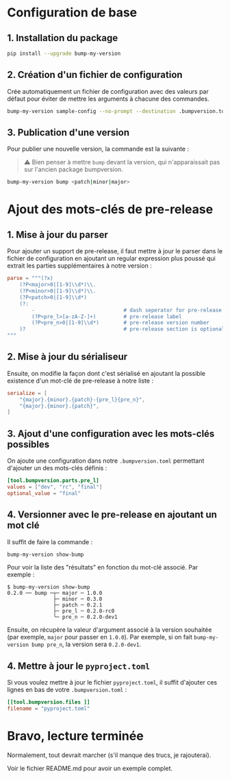# Configuration de base

## 1. Installation du package

```bash
pip install --upgrade bump-my-version
```

## 2. Création d'un fichier de configuration

Crée automatiquement un fichier de configuration avec des valeurs par défaut pour éviter de mettre les arguments
à chacune des commandes.

```bash
bump-my-version sample-config --no-prompt --destination .bumpversion.toml
```

## 3. Publication d'une version

Pour publier une nouvelle version, la commande est la suivante :

> ⚠️ Bien penser à mettre `bump` devant la version, qui n'apparaissait pas sur l'ancien package bumpversion.

```bash
bump-my-version bump <patch|minor|major>
```

# Ajout des mots-clés de pre-release

## 1. Mise à jour du parser

Pour ajouter un support de pre-release, il faut mettre à jour le parser dans le fichier de configuration en ajoutant
un regular expression plus poussé qui extrait les parties supplémentaires à notre version :

```toml
parse = """(?x)
    (?P<major>0|[1-9]\\d*)\\.
    (?P<minor>0|[1-9]\\d*)\\.
    (?P<patch>0|[1-9]\\d*)
    (?:
        -                             # dash seperator for pre-release section
        (?P<pre_l>[a-zA-Z-]+)         # pre-release label
        (?P<pre_n>0|[1-9]\\d*)        # pre-release version number
    )?                                # pre-release section is optional
"""
```

## 2. Mise à jour du sérialiseur

Ensuite, on modifie la façon dont c'est sérialisé en ajoutant la possible existence d'un mot-clé de pre-release à notre
liste :

```toml
serialize = [
    "{major}.{minor}.{patch}-{pre_l}{pre_n}",
    "{major}.{minor}.{patch}",
]
```

## 3. Ajout d'une configuration avec les mots-clés possibles

On ajoute une configuration dans notre `.bumpversion.toml` permettant d'ajouter un des mots-clés définis :

```toml
[tool.bumpversion.parts.pre_l]
values = ["dev", "rc", "final"]
optional_value = "final"
```

## 4. Versionner avec le pre-release en ajoutant un mot clé

Il suffit de faire la commande :

```bash
bump-my-version show-bump
```

Pour voir la liste des "résultats" en fonction du mot-clé associé. Par exemple : 

```
$ bump-my-version show-bump
0.2.0 ── bump ─┬─ major ─ 1.0.0
               ├─ minor ─ 0.3.0
               ├─ patch ─ 0.2.1
               ├─ pre_l ─ 0.2.0-rc0
               ╰─ pre_n ─ 0.2.0-dev1
```

Ensuite, on récupère la valeur d'argument associé à la version souhaitée (par exemple, `major` pour passer en `1.0.0`).
Par exemple, si on fait `bump-my-version bump pre_n`, la version sera `0.2.0-dev1`.

## 4. Mettre à jour le `pyproject.toml`

Si vous voulez mettre à jour le fichier `pyproject.toml`, il suffit d'ajouter ces lignes en bas de votre 
`.bumpversion.toml` :

```toml
[[tool.bumpversion.files ]]
filename = "pyproject.toml"
```

# Bravo, lecture terminée

Normalement, tout devrait marcher (s'il manque des trucs, je rajouterai).

Voir le fichier README.md pour avoir un exemple complet.